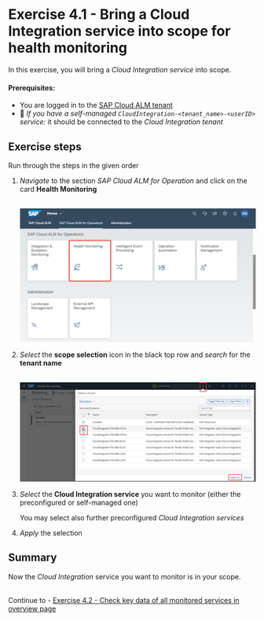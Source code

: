 # Exercise 4.1 - Bring a Cloud Integration service into scope for health monitoring

In this exercise, you will bring a *Cloud Integration service* into scope.

#### Prerequisites:

- You are logged in to the [SAP Cloud ALM tenant](https://teched22-cloudalm-003.eu10.alm.cloud.sap/launchpad#Shell-home)
- :construction_worker: *If you have a self-managed `CloudIntegration-<tenant_name>-<userID>` service:* it should be connected to the *Cloud Integration tenant*

## Exercise steps

Run through the steps in the given order

1.	*Navigate* to the section *SAP Cloud ALM for Operation* and click on the card **Health Monitoring**

    <br>![](/exercises/ex4/images/CALMLandingHealthMon.png)

2. *Select* the **scope selection** icon in the black top row and *search* for the **tenant name**

    <br>![](/exercises/ex4/images/HMScoping.png)

3. *Select* the **Cloud Integration service** you want to monitor (either the preconfigured or self-managed one)

    You may select also further preconfigured *Cloud Integration services*
    
4. *Apply* the selection


    

## Summary

Now the *Cloud Integration* service you want to monitor is in your scope.

<br>Continue to - [Exercise 4.2 - Check key data of all monitored services in overview page](/exercises/ex4/ex42/)
